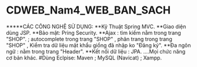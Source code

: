 # CDWEB_Nam4_WEB_BAN_SACH
*****CÁC CÔNG NGHỆ SỬ DỤNG:
**Kỹ Thuật Spring MVC.
**Giao diện dùng JSP.
**Bảo mật: Pring Security.
**Ajax : tìm kiếm nằm trong trang "SHOP". ; autocomplete  trong trang "SHOP" , phân trang trong trang "SHOP" , Kiểm tra dữ liệu mật khẩu giổng đã nhập ko "Đăng ký".
**Đa ngôn ngữ : nằm trong trang "Header".
**Kết nối dữ liệu : JPA.
....Mọi chức năng cơ bản khác.
#Dùng Eclpise: Maven ; MySQL (Navicat) ; Xampp.
